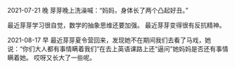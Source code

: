 2021-07-21 晚
芽芽晚上洗澡喊：“妈妈，身体长了两个凸起好丑。”

最近芽芽学习很自觉，数学的抽象思维还要加强。
最近芽芽变得很有反抗精神。

2021-08-17 早
最近芽芽夏令营回来，发现她不在期间我们去看了马戏，她说：“你们大人都有事情瞒着我们”在去上英语课路上还“逼问”她妈妈是否还有事情瞒着她。
哎呀又长大了一些呢。
